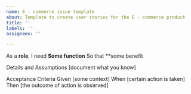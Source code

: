 ```yaml
---
name: E - commerce issue template
about: Template to create user stories for the E - commerce product
title: ''
labels: ''
assignees: ''

---
```


As a **role**,
I need **Some function**
So that **some benefit

Details and Assumptions
[document what you know]

Acceptance Criteria
Given [some context]
When [certain action is taken]
Then [the outcome of action is observed]
